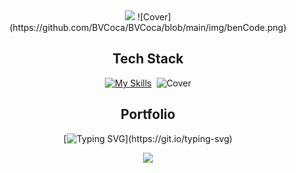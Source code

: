 
<div style="text-align:center"><img src="https://readme-typing-svg.demolab.com?font=Fira+Code&size=24&pause=700&color=0060FF&background=FFFFFF00&random=false&width=435&lines=D%C3%A9veloppeur+Web+Junior"</div>
![Cover](https://github.com/BVCoca/BVCoca/blob/main/img/benCode.png)

## Tech Stack 
[![My Skills](https://skillicons.dev/icons?i=html,css,js,angular,react,ts,php,symfony,mysql,git,ps&per-line=4)]()  ‎
![Cover](https://user-images.githubusercontent.com/74038190/216655848-cf4d7bed-52aa-4740-8c67-1832472051ec.gif)
## Portfolio
[![Typing SVG](https://readme-typing-svg.demolab.com?font=Fira+Code&pause=1000&color=F79418&random=false&width=435&lines=En+cours+.+.+.)](https://git.io/typing-svg)

<picture>
  <source
    srcset="https://github-readme-stats.vercel.app/api?username=bvcoca&show_icons=true&theme=dark"
    media="(prefers-color-scheme: dark)"
  />
  <img src="https://github-readme-stats.vercel.app/api?username=bvcoca&show_icons=true" />
</picture>
